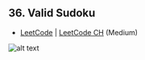 ## 36. Valid Sudoku

-  [LeetCode](https://leetcode.com/problems/valid-sudoku/) | [LeetCode CH](https://leetcode.cn/problems/valid-sudoku/) (Medium)

![alt text](../assets/image.png)

